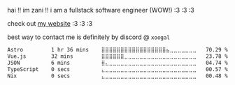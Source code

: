 hai !! im zani !! i am a fullstack software engineer (WOW!) :3 :3 :3

check out [my website](https://zani.wtf) :3 :3 :3

best way to contact me is definitely by discord @ `xoogal`

<!--START_SECTION:waka-->

```txt
Astro         1 hr 36 mins    ⣿⣿⣿⣿⣿⣿⣿⣿⣿⣿⣿⣿⣿⣿⣿⣿⣿⣦⣀⣀⣀⣀⣀⣀⣀   70.29 %
Vue.js        32 mins         ⣿⣿⣿⣿⣿⣿⣀⣀⣀⣀⣀⣀⣀⣀⣀⣀⣀⣀⣀⣀⣀⣀⣀⣀⣀   23.78 %
JSON          6 mins          ⣿⣄⣀⣀⣀⣀⣀⣀⣀⣀⣀⣀⣀⣀⣀⣀⣀⣀⣀⣀⣀⣀⣀⣀⣀   04.74 %
TypeScript    0 secs          ⣄⣀⣀⣀⣀⣀⣀⣀⣀⣀⣀⣀⣀⣀⣀⣀⣀⣀⣀⣀⣀⣀⣀⣀⣀   00.57 %
Nix           0 secs          ⣄⣀⣀⣀⣀⣀⣀⣀⣀⣀⣀⣀⣀⣀⣀⣀⣀⣀⣀⣀⣀⣀⣀⣀⣀   00.48 %
```

<!--END_SECTION:waka-->
